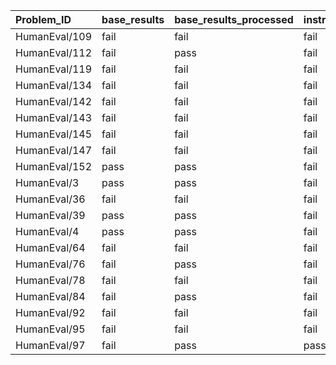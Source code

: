 | Problem_ID    | base_results   | base_results_processed   | instruct_results   | instruct_results_processed   |
|:--------------|:---------------|:-------------------------|:-------------------|:-----------------------------|
| HumanEval/109 | fail           | fail                     | fail               | fail                         |
| HumanEval/112 | fail           | pass                     | fail               | pass                         |
| HumanEval/119 | fail           | fail                     | fail               | fail                         |
| HumanEval/134 | fail           | fail                     | fail               | fail                         |
| HumanEval/142 | fail           | fail                     | fail               | fail                         |
| HumanEval/143 | fail           | fail                     | fail               | fail                         |
| HumanEval/145 | fail           | fail                     | fail               | fail                         |
| HumanEval/147 | fail           | fail                     | fail               | fail                         |
| HumanEval/152 | pass           | pass                     | fail               | fail                         |
| HumanEval/3   | pass           | pass                     | fail               | pass                         |
| HumanEval/36  | fail           | fail                     | fail               | pass                         |
| HumanEval/39  | pass           | pass                     | fail               | pass                         |
| HumanEval/4   | pass           | pass                     | fail               | fail                         |
| HumanEval/64  | fail           | fail                     | fail               | pass                         |
| HumanEval/76  | fail           | pass                     | fail               | pass                         |
| HumanEval/78  | fail           | fail                     | fail               | fail                         |
| HumanEval/84  | fail           | pass                     | fail               | fail                         |
| HumanEval/92  | fail           | fail                     | fail               | fail                         |
| HumanEval/95  | fail           | fail                     | fail               | fail                         |
| HumanEval/97  | fail           | pass                     | pass               | pass                         |